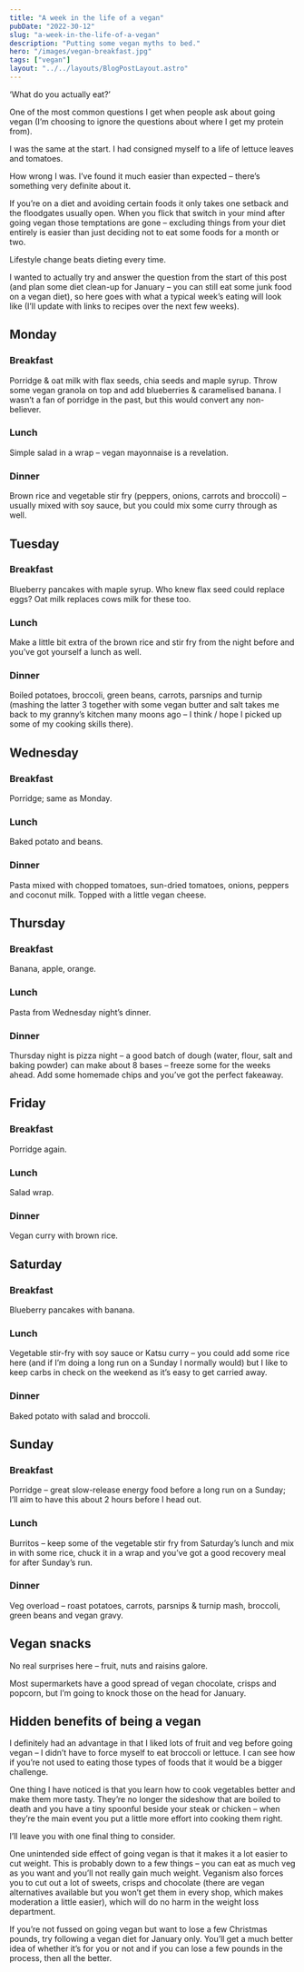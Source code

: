 ```yaml
---
title: "A week in the life of a vegan"
pubDate: "2022-30-12"
slug: "a-week-in-the-life-of-a-vegan"
description: "Putting some vegan myths to bed."
hero: "/images/vegan-breakfast.jpg"
tags: ["vegan"]
layout: "../../layouts/BlogPostLayout.astro"
---
```


‘What do you actually eat?’

One of the most common questions I get when people ask about going vegan (I’m choosing to ignore the questions about where I get my protein from).

I was the same at the start. I had consigned myself to a life of lettuce leaves and tomatoes.

How wrong I was. I’ve found it much easier than expected – there’s something very definite about it. 

If you’re on a diet and avoiding certain foods it only takes one setback and the floodgates usually open. When you flick that switch in your mind after going vegan those temptations are gone – excluding things from your diet entirely is easier than just deciding not to eat some foods for a month or two.

Lifestyle change beats dieting every time.

I wanted to actually try and answer the question from the start of this post (and plan some diet clean-up for January – you can still eat some junk food on a vegan diet), so here goes with what a typical week’s eating will look like (I’ll update with links to recipes over the next few weeks).

## Monday
### Breakfast
Porridge & oat milk with flax seeds, chia seeds and maple syrup. Throw some vegan granola on top and add blueberries & caramelised banana. I wasn’t a fan of porridge in the past, but this would convert any non-believer.

### Lunch
Simple salad in a wrap – vegan mayonnaise is a revelation.

### Dinner
Brown rice and vegetable stir fry (peppers, onions, carrots and broccoli) – usually mixed with soy sauce, but you could mix some curry through as well.

## Tuesday
### Breakfast
Blueberry pancakes with maple syrup. Who knew flax seed could replace eggs? Oat milk replaces cows milk for these too.

### Lunch
Make a little bit extra of the brown rice and stir fry from the night before and you’ve got yourself a lunch as well.

### Dinner
Boiled potatoes, broccoli, green beans, carrots, parsnips and turnip (mashing the latter 3 together with some vegan butter and salt takes me back to my granny’s kitchen many moons ago – I think / hope I picked up some of my cooking skills there).

## Wednesday
### Breakfast
Porridge; same as Monday.

### Lunch
Baked potato and beans.

### Dinner
Pasta mixed with chopped tomatoes, sun-dried tomatoes, onions, peppers and coconut milk. Topped with a little vegan cheese.

## Thursday
### Breakfast
Banana, apple, orange.

### Lunch
Pasta from Wednesday night’s dinner.

### Dinner
Thursday night is pizza night – a good batch of dough (water, flour, salt and baking powder) can make about 8 bases – freeze some for the weeks ahead. Add some homemade chips and you’ve got the perfect fakeaway.

## Friday
### Breakfast
Porridge again.

### Lunch
Salad wrap.

### Dinner
Vegan curry with brown rice.

## Saturday
### Breakfast
Blueberry pancakes with banana.

### Lunch
Vegetable stir-fry with soy sauce or Katsu curry – you could add some rice here (and if I’m doing a long run on a Sunday I normally would) but I like to keep carbs in check on the weekend as it’s easy to get carried away.

### Dinner
Baked potato with salad and broccoli.

## Sunday
### Breakfast
Porridge – great slow-release energy food before a long run on a Sunday; I’ll aim to have this about 2 hours before I head out.

### Lunch
Burritos – keep some of the vegetable stir fry from Saturday’s lunch and mix in with some rice, chuck it in a wrap and you’ve got a good recovery meal for after Sunday’s run.

### Dinner
Veg overload – roast potatoes, carrots, parsnips & turnip mash, broccoli, green beans and vegan gravy.

## Vegan snacks
No real surprises here – fruit, nuts and raisins galore.

Most supermarkets have a good spread of vegan chocolate, crisps and popcorn, but I’m going to knock those on the head for January.

## Hidden benefits of being a vegan
I definitely had an advantage in that I liked lots of fruit and veg before going vegan – I didn’t have to force myself to eat broccoli or lettuce. I can see how if you’re not used to eating those types of foods that it would be a bigger challenge.

One thing I have noticed is that you learn how to cook vegetables better and make them more tasty. They’re no longer the sideshow that are boiled to death and you have a tiny spoonful beside your steak or chicken – when they’re the main event you put a little more effort into cooking them right. 

I’ll leave you with one final thing to consider.

One unintended side effect of going vegan is that it makes it a lot easier to cut weight. This is probably down to a few things – you can eat as much veg as you want and you’ll not really gain much weight. Veganism also forces you to cut out a lot of sweets, crisps and chocolate (there are vegan alternatives available but you won’t get them in every shop, which makes moderation a little easier), which will do no harm in the weight loss department.

If you’re not fussed on going vegan but want to lose a few Christmas pounds, try following a vegan diet for January only. You’ll get a much better idea of whether it’s for you or not and if you can lose a few pounds in the process, then all the better.
